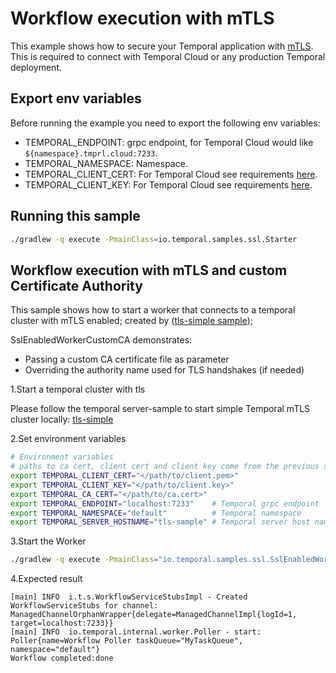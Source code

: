 # Workflow execution with mTLS

This example shows how to secure your Temporal application with [mTLS](https://docs.temporal.io/security/#encryption-in-transit-with-mtls).
This is required to connect with Temporal Cloud or any production Temporal deployment.


## Export env variables

Before running the example you need to export the following env variables: 

- TEMPORAL_ENDPOINT: grpc endpoint, for Temporal Cloud would like `${namespace}.tmprl.cloud:7233`.
- TEMPORAL_NAMESPACE: Namespace.
- TEMPORAL_CLIENT_CERT: For Temporal Cloud see requirements [here](https://docs.temporal.io/cloud/how-to-manage-certificates-in-temporal-cloud#end-entity-certificates).
- TEMPORAL_CLIENT_KEY: For Temporal Cloud see requirements [here](https://docs.temporal.io/cloud/how-to-manage-certificates-in-temporal-cloud#end-entity-certificates).

## Running this sample

```bash
./gradlew -q execute -PmainClass=io.temporal.samples.ssl.Starter
```

## Workflow execution with mTLS and custom Certificate Authority

This sample shows how to start a worker that connects to a temporal cluster with mTLS enabled; created by ([tls-simple sample](https://github.com/temporalio/samples-server/tree/main/tls/tls-simple));

SslEnabledWorkerCustomCA demonstrates:

- Passing a custom CA certificate file as parameter
- Overriding the authority name used for TLS handshakes (if needed)

1.Start a temporal cluster with tls

Please follow the temporal server-sample to start simple Temporal mTLS cluster locally: [tls-simple](https://github.com/temporalio/samples-server/tree/main/tls/tls-simple)

2.Set environment variables

```bash
# Environment variables
# paths to ca cert, client cert and client key come from the previous step 
export TEMPORAL_CLIENT_CERT="</path/to/client.pem>"
export TEMPORAL_CLIENT_KEY="</path/to/client.key>"
export TEMPORAL_CA_CERT="</path/to/ca.cert>"    
export TEMPORAL_ENDPOINT="localhost:7233"    # Temporal grpc endpoint       
export TEMPORAL_NAMESPACE="default"          # Temporal namespace            
export TEMPORAL_SERVER_HOSTNAME="tls-sample" # Temporal server host name  
```

3.Start the Worker

```bash
./gradlew -q execute -PmainClass="io.temporal.samples.ssl.SslEnabledWorkerCustomCA"
```

4.Expected result

```text
[main] INFO  i.t.s.WorkflowServiceStubsImpl - Created WorkflowServiceStubs for channel: ManagedChannelOrphanWrapper{delegate=ManagedChannelImpl{logId=1, target=localhost:7233}} 
[main] INFO  io.temporal.internal.worker.Poller - start: Poller{name=Workflow Poller taskQueue="MyTaskQueue", namespace="default"} 
Workflow completed:done 
```
